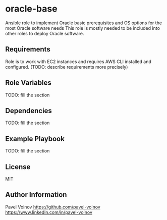 oracle-base
===========

Ansible role to implement Oracle basic prerequisites and OS options for the most Oracle software needs
This role is mostly needed to be included into other roles to deploy Oracle software.

Requirements
------------

Role is to work with EC2 instances and requires AWS CLI installed and configured.
(TODO: describe requirements more precisely)

Role Variables
--------------

TODO: fill the section

Dependencies
------------

TODO: fill the section

Example Playbook
----------------

TODO: fill the section

License
-------

MIT

Author Information
------------------

Pavel Voinov
https://github.com/pavel-voinov
https://www.linkedin.com/in/pavel-voinov

